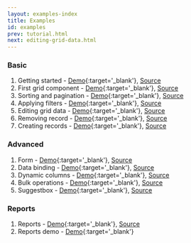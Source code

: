 ```yaml
---
layout: examples-index
title: Examples
id: examples
prev: tutorial.html
next: editing-grid-data.html
---
```


### Basic

1. Getting started - [Demo](/examples/getting-started){:target='_blank'}, [Source](/docs/getting-started.html)
2. First grid component - [Demo](/examples/first-grid-component){:target='_blank'}, [Source](/docs/first-grid-component.html)
3. Sorting and pagination - [Demo](/examples/sorting-and-pagination){:target='_blank'}, [Source](/docs/sorting-and-pagination.html)
4. Applying filters - [Demo](/examples/applying-filters){:target='_blank'}, [Source](/docs/applying-filters.html)
5. Editing grid data - [Demo](/examples/editing-grid-data){:target='_blank'}, [Source](/docs/editing-grid-data.html)
6. Removing record - [Demo](/examples/removing-records){:target='_blank'}, [Source](/docs/removing-records.html)
7. Creating records - [Demo](/examples/creating-records){:target='_blank'}, [Source](/docs/creating-records.html)

### Advanced

1. Form - [Demo](/examples/form){:target='_blank'}, [Source](/docs/form-example.html)
2. Data binding - [Demo](/examples/data-binding){:target='_blank'}, [Source](/docs/data-binding.html)
3. Dynamic columns - [Demo](/examples/dynamic-columns){:target='_blank'}, [Source](/docs/dynamic-columns.html)
4. Bulk operations - [Demo](/examples/bulk-operations){:target='_blank'}, [Source](/docs/bulk-operations.html)
5. Suggestbox - [Demo](/examples/suggest-box){:target='_blank'}, [Source](/docs/suggest-box.html)

### Reports

1. Reports - [Demo](/examples/reports){:target='_blank'}, [Source](/docs/reports-example.html)
2. Reports demo - [Demo](/examples/reports-demo){:target='_blank'}
